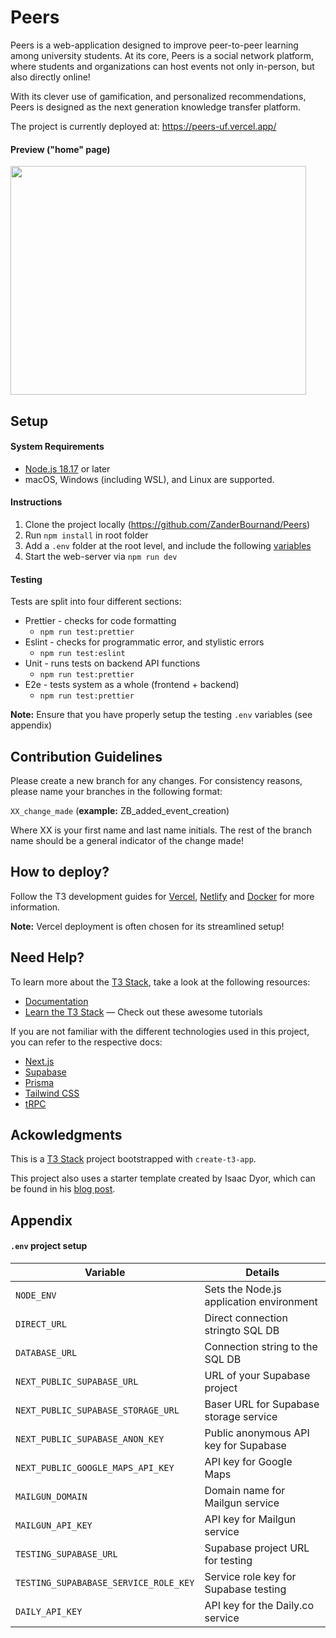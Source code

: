# Peers

Peers is a web-application designed to improve peer-to-peer learning among university students. At its core, Peers is a social network platform, where students and organizations can host events not only in-person, but also directly online!

With its clever use of gamification, and personalized recommendations, Peers is designed as the next generation knowledge transfer platform.

The project is currently deployed at: https://peers-uf.vercel.app/

#### Preview ("home" page)

<img src="https://i.imgur.com/aXySmY8.png" width=473 height=366>

## Setup

#### System Requirements

- [Node.js 18.17](https://nodejs.org/en) or later
- macOS, Windows (including WSL), and Linux are supported.

#### Instructions

1. Clone the project locally (https://github.com/ZanderBournand/Peers)
2. Run `npm install` in root folder
3. Add a `.env` folder at the root level, and include the following [variables](#env-project-setup)
4. Start the web-server via `npm run dev`

#### Testing

Tests are split into four different sections:

- Prettier - checks for code formatting
  - `npm run test:prettier`
- Eslint - checks for programmatic error, and stylistic errors
  - `npm run test:eslint`
- Unit - runs tests on backend API functions
  - `npm run test:prettier`
- E2e - tests system as a whole (frontend + backend)
  - `npm run test:prettier`

**Note:** Ensure that you have properly setup the testing `.env` variables (see appendix)

## Contribution Guidelines

Please create a new branch for any changes. For consistency reasons, please name your branches in the following format:

`XX_change_made` (**example:** ZB_added_event_creation)

Where XX is your first name and last name initials. The rest of the branch name should be a general indicator of the change made!

## How to deploy?

Follow the T3 development guides for [Vercel](https://create.t3.gg/en/deployment/vercel), [Netlify](https://create.t3.gg/en/deployment/netlify) and [Docker](https://create.t3.gg/en/deployment/docker) for more information.

**Note:** Vercel deployment is often chosen for its streamlined setup!

## Need Help?

To learn more about the [T3 Stack](https://create.t3.gg/), take a look at the following resources:

- [Documentation](https://create.t3.gg/)
- [Learn the T3 Stack](https://create.t3.gg/en/faq#what-learning-resources-are-currently-available) — Check out these awesome tutorials

If you are not familiar with the different technologies used in this project, you can refer to the respective docs:

- [Next.js](https://nextjs.org)
- [Supabase](https://supabase.com/docs)
- [Prisma](https://prisma.io)
- [Tailwind CSS](https://tailwindcss.com)
- [tRPC](https://trpc.io)

## Ackowledgments

This is a [T3 Stack](https://create.t3.gg/) project bootstrapped with `create-t3-app`.

This project also uses a starter template created by Isaac Dyor, which can be found in his [blog post](https://dev.to/isaacdyor/t3-stack-with-app-router-and-supabase-jh9).

## Appendix

#### `.env` project setup

| Variable                              | Details                                  |
| ------------------------------------- | ---------------------------------------- |
| `NODE_ENV`                            | Sets the Node.js application environment |
| `DIRECT_URL`                          | Direct connection stringto SQL DB        |
| `DATABASE_URL`                        | Connection string to the SQL DB          |
| `NEXT_PUBLIC_SUPABASE_URL`            | URL of your Supabase project             |
| `NEXT_PUBLIC_SUPABASE_STORAGE_URL`    | Baser URL for Supabase storage service   |
| `NEXT_PUBLIC_SUPABASE_ANON_KEY`       | Public anonymous API key for Supabase    |
| `NEXT_PUBLIC_GOOGLE_MAPS_API_KEY`     | API key for Google Maps                  |
| `MAILGUN_DOMAIN`                      | Domain name for Mailgun service          |
| `MAILGUN_API_KEY`                     | API key for Mailgun service              |
| `TESTING_SUPABASE_URL`                | Supabase project URL for testing         |
| `TESTING_SUPABABASE_SERVICE_ROLE_KEY` | Service role key for Supabase testing    |
| `DAILY_API_KEY`                       | API key for the Daily.co service         |
